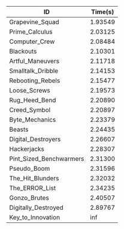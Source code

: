 |ID|Time(s)|
|-|-|
|Grapevine_Squad|1.93549|
|Prime_Calculus|2.03125|
|Computer_Crew|2.08484|
|Blackouts|2.10301|
|Artful_Maneuvers|2.11718|
|Smalltalk_Dribble|2.14153|
|Rebooting_Rebels|2.15477|
|Loose_Screws|2.19573|
|Rug_Heed_Bend|2.20890|
|Creed_Symbol|2.20897|
|Byte_Mechanics|2.23379|
|Beasts|2.24435|
|Digital_Destroyers|2.26607|
|Hackerjacks|2.28307|
|Pint_Sized_Benchwarmers|2.31300|
|Pseudo_Boom|2.31596|
|The_Hit_Blunders|2.32032|
|The_ERROR_List|2.34235|
|Gonzo_Brutes|2.40507|
|Digitally_Destroyed|2.89767|
|Key_to_Innovation|inf|

